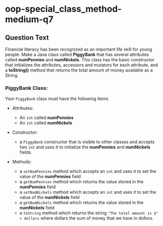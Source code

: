 # oop-special_class_method-medium-q7

## Question Text

Financial literacy has been recognized as an important life skill for young people. Make a Java class called 
**PiggyBank** that has several attributes called  **numPennies** and **numNickels**. This class has the basic 
constructor that initializes the attributes, accessors and mutators for each attribute, and a **toString()** method that 
returns the total amount of money available as a String.

### PiggyBank Class:

Your `PiggyBank` class must have the following items

- Attributes:
    - An `int` called **numPennies**
    - An `int` called **numNickels**

- Constructor:
    - a `PiggyBank` constructor that is visible to other classes and accepts two `int` and uses it to initialize the
      **numPennies** and **numNickels** fields.

- Methods:
    - a `setNumPennies` method which accepts an `int` and uses it to set the value of the **numPennies** field
    - a `getNumPennies` method which returns the value stored in the **numPennies** field
    - a `setNumNickels` method which accepts an `int` and uses it to set the value of the **numNickels** field
    - a `getNumNickels` method which returns the value stored in the **numNickels** field
    - a `toString` method which returns the string `"The total amount is $" + dollars` where dollars the sum of
  money that we have in dollors.